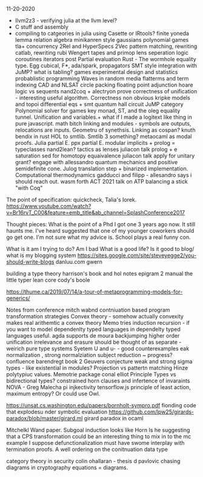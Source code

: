 11-20-2020

* llvm2z3 - verifying julia at the llvm level?
* C stuff and assembly
* compiling to catgeories in julia using Casette or IRtools?
finite yoneda lemma
relation algebra minikanren style
gaussians
polynomial games
tla+ concurrency
2Rel and HyperSpecs
2Vec
pattern matching, rewriting catlab, 
rewriting rubi
Wengert tapes and primop lens
seperation logic
coroutines iterators post
Partial evaluation
Rust - The wormhole equality type. Egg
cubical, F*, ada/spark, 
propagators
SMT style integration with JuMP?
what is tabling?
games
experimental design and statistics
probablistic programming
Waves in random media
flatterms and term indexing
CAD and NLSAT
circle packing
floating point adjunction
hoare logic vs sequents
nand2coq + alectryon
prove correctness of unification - interesting useful algorithm. Correctness non obvious
kripke models and topoi
differential eqs + smt
quantum hall circuit
JuMP category
Polynomial solver for games
key monad, ST, and the oleg equality tunnel. Unification and variables.+
what if I made a logitext like thing in pure javascript.
math bitch
linking and modules - symbols are outputs, relocations are inputs. Geometru of synethsis. Linking as cospan?
knuth bendix in rust
HOL to smtlib. Smtlib 3 something?
metaocaml as modal proofs. Julia partial E. ppx partial E. modular implicits + prolog = typeclasses
nand2lean?
tactics as lenses
juliacon talk
prolog + e saturation
sed for homotopy equaivalence
juliacon talk
apply for unitary grant?
engage with allessandro
quantum mechanics and positive semidefinite cone.
Julog translation step + binarized implementation.
Computational thermodynamics 
gadducci and filipp - allesandro says i should reach out.
wasm forth
ACT 2021 talk on ATP
balancing a stick "with Coq"


The point of specification: quickcheck, Talia's Iorek. 
https://www.youtube.com/watch?v=Br16rvT_C00&feature=emb_title&ab_channel=SplashConference2017

Thought pieces:
What is the point of a Phd
I got one 3 years ago now. It still haunts me. I've heard suggested that one of my younger coworkers should go get one. I'm not sure what my advice is.
School plays a real funny con.



What is it am I trying to do?
Am I bad
What is a good life?
Is it good to blog/ what is my blogging system
https://sites.google.com/site/steveyegge2/you-should-write-blogs
danluu.com
gwern



building a type theory
harrison's book and hol notes
epigram 2 manual
the little typer
lean core 
cody's boole


https://thume.ca/2019/07/14/a-tour-of-metaprogramming-models-for-generics/




Notes from conference
mitch wabnd contniuation based program transformation strategies
Convex theory - somehow actually convexity makes real arithemtic a convex theory
Memo tries
induction recursion - if you want to model dependenlty typed languages in dependelty typed languages useful. agda supports
de moura backjumping higher order unification
irrelevance and erasure should be thought of as separate - weirich
pure type systems
Syetem U and u- - good counterexamples
eak normalization , strong normalziation
subject reduction ~ progress?
confluence
barendregt book 2
Geuvers conjecture
weak and strong sigma types - like existential in modules? Projection vs pattertn matching
Hinze polytypiuc values. Memotrie package conal elliot
Principle Types vs bidirectional types?
constrained horn clauses and infertence of invaraints
NOVA - Greg Malecha
pi injkectivity
tensorflow.js principle of least action, maximum entropy? Or could use Owl.

https://unsat.cs.washington.edu/papers/bornholt-sympro.pdf fionding code that explodesu nder symbolic evaluation
https://github.com/lpw25/girards-paradox/blob/master/girard.ml girard paradox in ocaml


Mitchelkl Wand paper.
Subgoal induction looks like Horn
Is he suggesting that a CPS transformation could be an interesting thing to mix in to the mc example
I suppose defunctionalization must have swome interplay with termination proofs.
A well ordering on the conitnuation data type

category theory in security
colin ohallaran - thesis
d pavlovic chasing diagrams in cryptography
equations = diagrams.